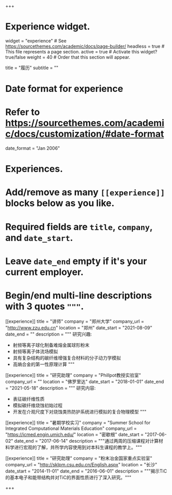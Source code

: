 +++
# Experience widget.
widget = "experience"  # See https://sourcethemes.com/academic/docs/page-builder/
headless = true  # This file represents a page section.
active = true  # Activate this widget? true/false
weight = 40  # Order that this section will appear.

title = "履历"
subtitle = ""

# Date format for experience
#   Refer to https://sourcethemes.com/academic/docs/customization/#date-format
date_format = "Jan 2006"

# Experiences.
#   Add/remove as many `[[experience]]` blocks below as you like.
#   Required fields are `title`, `company`, and `date_start`.
#   Leave `date_end` empty if it's your current employer.
#   Begin/end multi-line descriptions with 3 quotes `"""`.

[[experience]]
  title = "讲师"
  company = "郑州大学"
  company_url = "http://www.zzu.edu.cn"
  location = "郑州"
  date_start = "2021-08-09"
  date_end = ""
  description = """
  研究兴趣:
  * 射频等离子球化制备难熔金属球形粉末
  * 射频等离子体流场模拟
  * 具有复杂结构的碳纤维增强复合材料的分子动力学模拟
  * 高熵合金的第一性原理计算
  """

[[experience]]
  title = "研究助理"
  company = "Phillpot教授实验室"
  company_url = ""
  location = "佛罗里达"
  date_start = "2018-01-01"
  date_end = "2021-05-18"
  description = """
  研究内容:
  
  * 表征碳纤维性质
  * 模拟碳纤维烧蚀初始过程 
  * 开发在介观尺度下对烧蚀类热防护系统进行模拟的复合物理模型
  """

[[experience]]
  title = "暑期学校实习"
  company = "Summer School for Integrated Computational Materials Education"
  company_url = "https://icmed.engin.umich.edu/"
  location = "密歇根"
  date_start = "2017-06-02"
  date_end = "2017-06-14"
  description = """通过两周的压缩课程对计算材料学进行宏观的了解，并所学内容使用到对本科生课程的教学上。"""

[[experience]]
  title = "研究助理"
  company = "粉末冶金国家重点实验室"
  company_url = "http://sklpm.csu.edu.cn/English.aspx"
  location = "长沙"
  date_start = "2014-11-01"
  date_end = "2016-06-01"
  description = """揭示TiC的基本电子和能带结构并对TiC的界面性质进行了深入研究。"""

+++
